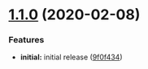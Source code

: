 # [1.1.0](https://github.com/bradford-james/coded-calc-core-js/compare/v1.0.2...v1.1.0) (2020-02-08)


### Features

* **initial:** initial release ([9f0f434](https://github.com/bradford-james/coded-calc-core-js/commit/9f0f4344799841bee017ffe26b2674c8ab2fadc9))

